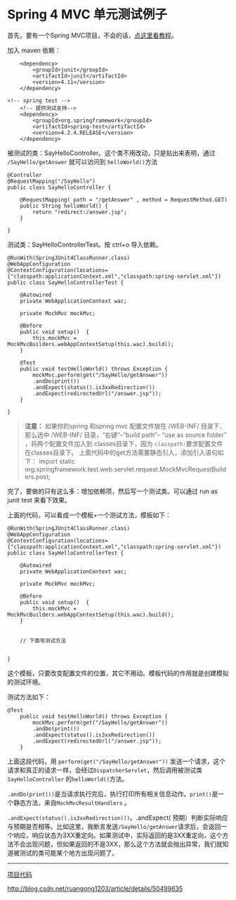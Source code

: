  

# Spring 4 MVC 单元测试例子



首先，要有一个Spring MVC项目，不会的话，[点这里看教程](http://blog.csdn.net/ruangong1203/article/details/50479810)。

加入 maven 依赖：

```
    <dependency>
        <groupId>junit</groupId>
        <artifactId>junit</artifactId>
        <version>4.11</version>
    </dependency>

<!-- spring test -->
    <!-- 提供测试支持--> 
    <dependency>
        <groupId>org.springframework</groupId>
        <artifactId>spring-test</artifactId>
        <version>4.2.4.RELEASE</version>
    </dependency> 
```

被测试的类：SayHelloController。这个类不用改动，只是贴出来表明，通过 `/SayHello/getAnswer` 就可以访问到 `helloWorld()`方法

```
@Controller
@RequestMapping("/SayHello")
public class SayHelloController {   

    @RequestMapping( path = "/getAnswer" , method = RequestMethod.GET)
    public String helloWorld() {
        return "redirect:/answer.jsp";
    }

} 
```

测试类：SayHelloControllerTest。按 ctrl+o 导入依赖。

```
@RunWith(SpringJUnit4ClassRunner.class)
@WebAppConfiguration
@ContextConfiguration(locations={"classpath:applicationContext.xml","classpath:spring-servlet.xml"})
public class SayHelloControllerTest {

    @Autowired
    private WebApplicationContext wac;

    private MockMvc mockMvc;

    @Before
    public void setup()  {
        this.mockMvc = MockMvcBuilders.webAppContextSetup(this.wac).build();
    }

    @Test
    public void testHelloWorld() throws Exception {
        mockMvc.perform(get("/SayHello/getAnswer"))
        .andDo(print())
        .andExpect(status().is3xxRedirection())
        .andExpect(redirectedUrl("/answer.jsp"));
    }

} 
```

> **注意：** 如果你的spring 和spring mvc 配置文件放在 /WEB-INF/ 目录下，那么选中 /WEB-INF/ 目录，“右键”–“build path”– “use as source folder” ，将两个配置文件加入到 classes目录下，因为 `classpath:`要求配置文件在classes目录下。 
> 上面代码中的get方法需要静态引入，添加引入语句如下： 
> import static org.springframework.test.web.servlet.request.MockMvcRequestBuilders.post;

完了，要做的只有这么多：增加依赖项，然后写一个测试类。可以通过 run as junit test 来看下效果。

上面的代码，可以看成一个模板+一个测试方法，模板如下：

```
@RunWith(SpringJUnit4ClassRunner.class)
@WebAppConfiguration
@ContextConfiguration(locations={"classpath:applicationContext.xml","classpath:spring-servlet.xml"})
public class SayHelloControllerTest {

    @Autowired
    private WebApplicationContext wac;

    private MockMvc mockMvc;

    @Before
    public void setup()  {
        this.mockMvc = MockMvcBuilders.webAppContextSetup(this.wac).build();
    }


    // 下面写测试方法


} 
```

这个模板，只要改变配置文件的位置，其它不用动。模板代码的作用就是创建模拟的测试环境。

测试方法如下：

```
@Test
    public void testHelloWorld() throws Exception {
        mockMvc.perform(get("/SayHello/getAnswer"))
        .andDo(print())
        .andExpect(status().is3xxRedirection())
        .andExpect(redirectedUrl("/answer.jsp"));
    } 
```

上面这段代码，用 `perform(get("/SayHello/getAnswer"))` 发送一个请求，这个请求和真正的请求一样，会经过`DispatcherServlet`，然后调用被测试类`SayHelloController` 的`helloWorld()`方法。

`.andDo(print())`是当请求执行完后，执行打印所有相关信息动作。`print()`是一个静态方法，来自`MockMvcResultHandlers` 。

`.andExpect(status().is3xxRedirection())`。.andExpect( 预期）判断实际响应与预期是否相等。比如这里，我断言发送`/SayHello/getAnswer`请求后，会返回一个响应，响应状态为3XX重定向。如果测试中，实际返回的是3XX重定向，这个方法不会出现问题，但如果返回的不是3XX，那么这个方法就会抛出异常，我们就知道被测试的类可能某个地方出现问题了。

------

[项目代码](http://pan.baidu.com/s/1pJRRm3p)



http://blog.csdn.net/ruangong1203/article/details/50499635
